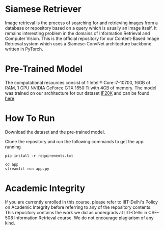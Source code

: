 # Siamese Retriever
Image retrieval is the process of searching for and retrieving images from a database or repository based on a query which is usually an image itself. It remains interesting problem in the domains of Information Retrieval and Computer Vision. This is the official repository for our Content-Based Image Retrieval system which uses a Siamese-ConvNet architecture backbone written in PyTorch.

# Pre-Trained Model
The computational resources consist of 1 Intel ® Core i7-10700, 16GB of RAM, 1 GPU NVIDIA GeForce GTX 1650 Ti with 4GB of memory. The model was trained on our architecture for our dataset [IF20K](https://drive.google.com/drive/folders/1GGyYYRRznMQ9XllWJyXFNtoDh4vK99kU?usp=share_link) and can be found [here](https://drive.google.com/file/d/1ZpAX8WalKw44wuNPF53sxGwQxgTuySAw/view?usp=share_link). 

# How To Run
Download the dataset and the pre-trained model.

Clone the repository and run the following commands to get the app running
```
pip install -r requirements.txt
```
```
cd app
streamlit run app.py
```

# Academic Integrity
If you are currently enrolled in this course, please refer to IIIT-Delhi's Policy on Academic Integrity before referring to any of the repository contents. This repository contains the work we did as undergrads at IIIT-Delhi in CSE-508 Information Retrieval course. We do not encourage plagiarism of any kind.
